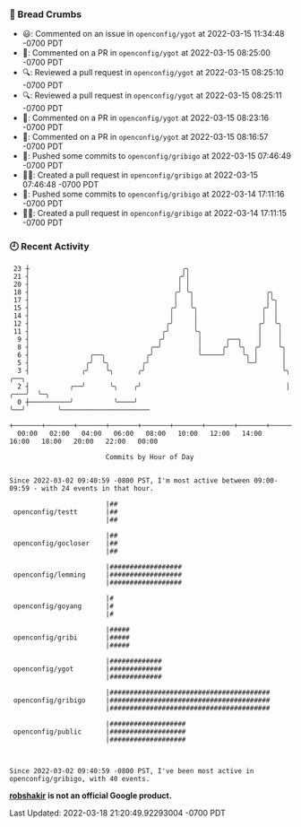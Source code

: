 ### 🍞 Bread Crumbs

 * 😃: Commented on an issue in `openconfig/ygot` at 2022-03-15 11:34:48 -0700 PDT
 * 💬: Commented on a PR in  `openconfig/ygot` at 2022-03-15 08:25:00 -0700 PDT
 * 🔍: Reviewed a pull request in  `openconfig/ygot` at 2022-03-15 08:25:10 -0700 PDT
 * 🔍: Reviewed a pull request in  `openconfig/ygot` at 2022-03-15 08:25:11 -0700 PDT
 * 💬: Commented on a PR in  `openconfig/ygot` at 2022-03-15 08:23:16 -0700 PDT
 * 💬: Commented on a PR in  `openconfig/ygot` at 2022-03-15 08:16:57 -0700 PDT
 * 🚢: Pushed some commits to `openconfig/gribigo` at 2022-03-15 07:46:49 -0700 PDT
 * ✍🏼: Created a pull request in `openconfig/gribigo` at 2022-03-15 07:46:48 -0700 PDT
 * 🚢: Pushed some commits to `openconfig/gribigo` at 2022-03-14 17:11:16 -0700 PDT
 * ✍🏼: Created a pull request in `openconfig/gribigo` at 2022-03-14 17:11:15 -0700 PDT

### 🕘 Recent Activity
```
 23 ┼                                      ╭╮
 21 ┤                                     ╭╯│
 20 ┤                                     │ │
 18 ┤                                    ╭╯ ╰╮                  ╭╮
 17 ┤                                    │   │                  │╰╮
 15 ┤                                   ╭╯   ╰╮                ╭╯ │
 14 ┤                                   │     │                │  │
 12 ┤                                  ╭╯     │               ╭╯  ╰╮
 11 ┤                                 ╭╯      ╰╮              │    │
  9 ┤                                ╭╯        │      ╭──╮    │    │
  8 ┤                              ╭─╯         │     ╭╯  ╰╮  ╭╯    ╰╮
  6 ┤               ╭──╮          ╭╯           ╰─────╯    ╰╮ │      │
  5 ┤              ╭╯  ╰╮        ╭╯                        ╰─╯      │
  3 ┤             ╭╯    ╰╮      ╭╯                                  ╰╮      ╭──╮
  2 ┤          ╭──╯      ╰╮    ╭╯                                    │  ╭───╯  ╰─╮
  0 ┼──────────╯          ╰────╯                                     ╰──╯        ╰──────────────────────
    +───────+───────+───────+───────+───────+───────+───────+───────+───────+───────+───────+───────+────
  00:00   02:00   04:00   06:00   08:00   10:00   12:00   14:00   16:00   18:00   20:00   22:00   00:00   

						Commits by Hour of Day


Since 2022-03-02 09:40:59 -0800 PST, I'm most active between 09:00-09:59 - with 24 events in that hour.

```



```
                        |##
 openconfig/testt       |##
                        |##

                        |##
 openconfig/gocloser    |##
                        |##

                        |##################
 openconfig/lemming     |##################
                        |##################

                        |#
 openconfig/goyang      |#
                        |#

                        |#####
 openconfig/gribi       |#####
                        |#####

                        |#############
 openconfig/ygot        |#############
                        |#############

                        |########################################
 openconfig/gribigo     |########################################
                        |########################################

                        |###################
 openconfig/public      |###################
                        |###################



Since 2022-03-02 09:40:59 -0800 PST, I've been most active in openconfig/gribigo, with 40 events.

```
**[robshakir](mailto:robjs@google.com) is not an official Google product.**  


Last Updated: 2022-03-18 21:20:49.92293004 -0700 PDT
